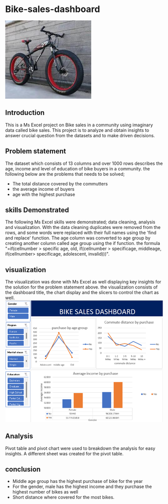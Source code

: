 # Bike-sales-dashboard
![](bike_sales_picture.jpg)

## Introduction
This is a Ms Excel project on Bike sales in a community using imaginary data called bike sales. This 
project is to analyze and obtain insights to answer crucial question from the datasets and to make driven 
decisions. 

## Problem statement
The dataset which consists of 13 columns and over 1000 rows describes the age, income and level of education 
of bike buyers in a community. the following below are the problems that needs to be solved;

 - The total distance covered by the commutters
 - the average income of buyers
 - age with the highest purchase
## skills Demonstrated

The following Ms Excel skills were demonstrated; data cleaning, analysis and visualization.
With the data cleaning duplicates were removed from the rows, and some words were replaced with their full names
using the 'find and replace' function. 
The age column was converted to age group by creating another column called age group using the if function.
the formula "=if(cellnumber > specific age, old, if(cellnumber > specificage, middleage, if(cellnumber> specificage, adolescent, invalid)))".

## visualization
The visualization was done with Ms Excel as well displaying key insights for the solution for the problem statement above. the 
visualization consists of the dashboard title, the chart display and the slicers to control the chart as well. 
![](bike_sales_dashboard.png)
## Analysis 
Pivot table and pivot chart were used to breakdown the analysis for easy insights. A different sheet was created for the pivot table.

## conclusion

- Middle age group has the highest purchase of bike for the year
- For the gender, male has the highest income and they purchase the highest number of bikes as well
- Short distance where covered for the most bikes.
